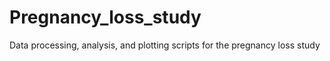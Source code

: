 # Pregnancy_loss_study
Data processing, analysis, and plotting scripts for the pregnancy loss study 
